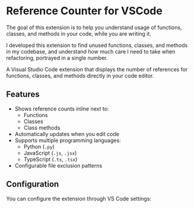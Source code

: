 # Reference Counter for VSCode

The goal of this extension is to help you understand usage of functions, classes, and methods in your code, while you are writing it.

I developed this extension to find unused functions, classes, and methods in my codebase, and understand how much care I need to take when refactoring, portrayed in a single number.

A Visual Studio Code extension that displays the number of references for functions, classes, and methods directly in your code editor.

## Features

- Shows reference counts inline next to:
  - Functions
  - Classes
  - Class methods
- Automatically updates when you edit code
- Supports multiple programming languages:
  - Python (`.py`)
  - JavaScript (`.js`, `.jsx`)
  - TypeScript (`.ts`, `.tsx`)
- Configurable file exclusion patterns

## Configuration

You can configure the extension through VS Code settings: